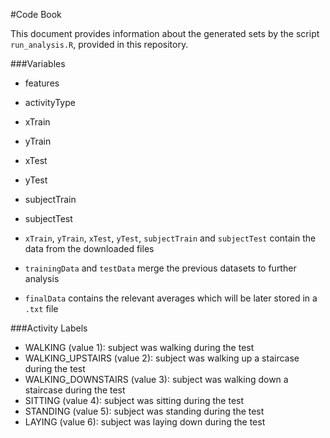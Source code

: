 #Code Book

This document provides information about the generated sets by the script `run_analysis.R`, provided in this repository.

###Variables
+ features
+ activityType
+ xTrain
+ yTrain
+ xTest
+ yTest
+ subjectTrain
+ subjectTest

+ `xTrain`, `yTrain`, `xTest`, `yTest`, `subjectTrain` and `subjectTest` contain the data from the downloaded files
+ `trainingData` and `testData` merge the previous datasets to further analysis
+ `finalData` contains the relevant averages which will be later stored in a `.txt` file


###Activity Labels

+ WALKING (value 1): subject was walking during the test
+ WALKING_UPSTAIRS (value 2): subject was walking up a staircase during the test
+ WALKING_DOWNSTAIRS (value 3): subject was walking down a staircase during the test
+ SITTING (value 4): subject was sitting during the test
+ STANDING (value 5): subject was standing during the test
+ LAYING (value 6): subject was laying down during the test
